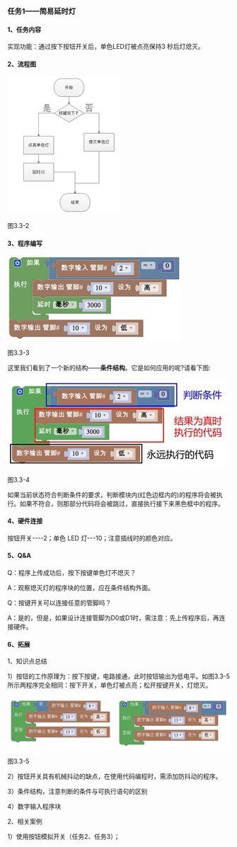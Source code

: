 ### 任务1——简易延时灯

#### 1、任务内容

实现功能：通过按下按钮开关后，单色LED灯被点亮保持3 秒后灯熄灭。

#### 2、流程图

![img](/assets/image216.jpg)

图3.3-2

#### 3、程序编写

![屏幕快照 2018-07-04 10.06.55.png](/assets/image218.gif)

图3.3-3

这里我们看到了一个新的结构——**条件结构**。它是如何应用的呢?请看下图:

![img](/assets/image220.jpg)

图3.3-4

如果当前状态符合判断条件的要求，判断模块内(红色边框内的)的程序将会被执行。如果不符合，则那部分代码将会被跳过，直接执行接下来黑色框中的程序。

#### 4、硬件连接

按钮开关----2；单色 LED 灯---10；注意插线时的颜色对应。

#### 5、Q&A

Q：程序上传成功后，按下按键单色灯不熄灭？

A：观察熄灭灯的程序块的位置，应在条件结构外面。

Q：按键开关可以连接任意的管脚吗？

A：是的，但是，如果设计连接管脚为D0或D1时，需注意：先上传程序后，再连接硬件。

#### 6、拓展

1、知识点总结

1）按钮的工作原理为：按下按键，电路接通，此时按钮输出为低电平。如图3.3-5所示两程序完全相同：按下开关，单色灯被点亮；松开按键开关，灯熄灭。

![img](/assets/image222.jpg)

图3.3-5

2）按钮开关具有机械抖动的缺点，在使用代码编程时，需添加防抖动的程序。

3）条件结构，注意判断的条件与可执行语句的区别

4）数字输入程序块

2、相关案例

1）使用按钮模拟开关（任务2、任务3）；